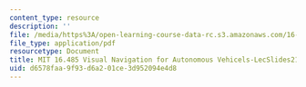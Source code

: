 ```yaml
---
content_type: resource
description: ''
file: /media/https%3A/open-learning-course-data-rc.s3.amazonaws.com/16-485-visual-navigation-for-autonomous-vehicles-vnav-fall-2020/d6578faa9f93d6a201ce3d952094e4d8_MIT16_485F20_Lec21.pdf
file_type: application/pdf
resourcetype: Document
title: MIT 16.485 Visual Navigation for Autonomous Vehicels-LecSlides21
uid: d6578faa-9f93-d6a2-01ce-3d952094e4d8
---
```

